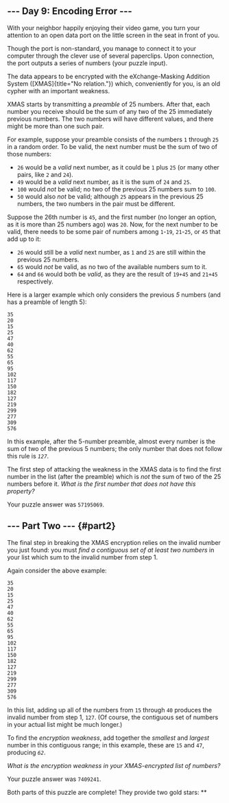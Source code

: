 \-\-- Day 9: Encoding Error \-\--
---------------------------------

With your neighbor happily enjoying their video game, you turn your
attention to an open data port on the little screen in the seat in front
of you.

Though the port is non-standard, you manage to connect it to your
computer through the clever use of several paperclips. Upon connection,
the port outputs a series of numbers (your puzzle input).

The data appears to be encrypted with the eXchange-Masking Addition
System ([XMAS]{title="No relation."}) which, conveniently for you, is an
old cypher with an important weakness.

XMAS starts by transmitting a *preamble* of 25 numbers. After that, each
number you receive should be the sum of any two of the 25 immediately
previous numbers. The two numbers will have different values, and there
might be more than one such pair.

For example, suppose your preamble consists of the numbers `1` through
`25` in a random order. To be valid, the next number must be the sum of
two of those numbers:

-   `26` would be a *valid* next number, as it could be `1` plus `25`
    (or many other pairs, like `2` and `24`).
-   `49` would be a *valid* next number, as it is the sum of `24` and
    `25`.
-   `100` would *not* be valid; no two of the previous 25 numbers sum to
    `100`.
-   `50` would also *not* be valid; although `25` appears in the
    previous 25 numbers, the two numbers in the pair must be different.

Suppose the 26th number is `45`, and the first number (no longer an
option, as it is more than 25 numbers ago) was `20`. Now, for the next
number to be valid, there needs to be some pair of numbers among
`1`-`19`, `21`-`25`, or `45` that add up to it:

-   `26` would still be a *valid* next number, as `1` and `25` are still
    within the previous 25 numbers.
-   `65` would *not* be valid, as no two of the available numbers sum to
    it.
-   `64` and `66` would both be *valid*, as they are the result of
    `19+45` and `21+45` respectively.

Here is a larger example which only considers the previous *5* numbers
(and has a preamble of length 5):

    35
    20
    15
    25
    47
    40
    62
    55
    65
    95
    102
    117
    150
    182
    127
    219
    299
    277
    309
    576

In this example, after the 5-number preamble, almost every number is the
sum of two of the previous 5 numbers; the only number that does not
follow this rule is *`127`*.

The first step of attacking the weakness in the XMAS data is to find the
first number in the list (after the preamble) which is *not* the sum of
two of the 25 numbers before it. *What is the first number that does not
have this property?*

Your puzzle answer was `57195069`.

\-\-- Part Two \-\-- {#part2}
--------------------

The final step in breaking the XMAS encryption relies on the invalid
number you just found: you must *find a contiguous set of at least two
numbers* in your list which sum to the invalid number from step 1.

Again consider the above example:

    35
    20
    15
    25
    47
    40
    62
    55
    65
    95
    102
    117
    150
    182
    127
    219
    299
    277
    309
    576

In this list, adding up all of the numbers from `15` through `40`
produces the invalid number from step 1, `127`. (Of course, the
contiguous set of numbers in your actual list might be much longer.)

To find the *encryption weakness*, add together the *smallest* and
*largest* number in this contiguous range; in this example, these are
`15` and `47`, producing *`62`*.

*What is the encryption weakness in your XMAS-encrypted list of
numbers?*

Your puzzle answer was `7409241`.

Both parts of this puzzle are complete! They provide two gold stars:
\*\*

